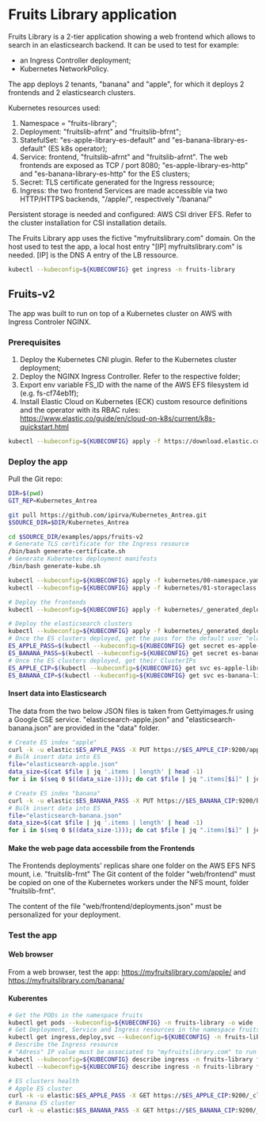 # Fruits Library application

Fruits Library is a 2-tier application showing a web frontend which allows to search in an elasticsearch backend.
It can be used to test for example:

- an Ingress Controller deployment;
- Kubernetes NetworkPolicy.

The app deploys 2 tenants, "banana" and "apple", for which it deploys 2 frontends and 2 elasticsearch clusters.

Kubernetes resources used:

1. Namespace = "fruits-library";
2. Deployment: "fruitslib-afrnt" and "fruitslib-bfrnt";
3. StatefulSet: "es-apple-library-es-default" and "es-banana-library-es-default" (ES k8s operator);
4. Service: frontend, "fruitslib-afrnt" and "fruitslib-afrnt". The web frontends are exposed as TCP / port 8080; "es-apple-library-es-http" and "es-banana-library-es-http" for the ES clusters;
5. Secret: TLS certificate generated for the Ingress ressource;
6. Ingress: the two frontend Services are made accessible via two HTTP/HTTPS backends, "/apple/", respectively "/banana/"

Persistent storage is needed and configured: AWS CSI driver EFS. Refer to the cluster installation for CSI installation details.

The Fruits Library app uses the fictive "myfruitslibrary.com" domain. On the host used to test the app, a local host entry "[IP] myfruitslibrary.com" is needed. [IP] is the DNS A entry of the LB ressource.

```bash
kubectl --kubeconfig=${KUBECONFIG} get ingress -n fruits-library
```

## Fruits-v2

The app was built to run on top of a Kubernetes cluster on AWS with Ingress Controler NGINX.

### Prerequisites

1. Deploy the Kubernetes CNI plugin. Refer to the Kubernetes cluster deployment;
2. Deploy the NGINX Ingress Controller. Refer to the respective folder;
3. Export env variable FS_ID with the name of the AWS EFS filesystem id (e.g. fs-cf74eb1f);
4. Install Elastic Cloud on Kubernetes (ECK) custom resource definitions and the operator with its RBAC rules: https://www.elastic.co/guide/en/cloud-on-k8s/current/k8s-quickstart.html

```bash
kubectl --kubeconfig=${KUBECONFIG} apply -f https://download.elastic.co/downloads/eck/1.0.1/all-in-one.yaml
```

### Deploy the app

Pull the Git repo:

```bash
DIR=$(pwd)
GIT_REP=Kubernetes_Antrea

git pull https://github.com/ipirva/Kubernetes_Antrea.git
$SOURCE_DIR=$DIR/Kubernetes_Antrea
```

```bash
cd $SOURCE_DIR/examples/apps/fruits-v2
# Generate TLS certificate for the Ingress resource
/bin/bash generate-certificate.sh
# Generate Kubernetes deployment manifests
/bin/bash generate-kube.sh

kubectl --kubeconfig=${KUBECONFIG} apply -f kubernetes/00-namespace.yaml
kubectl --kubeconfig=${KUBECONFIG} apply -f kubernetes/01-storageclass.yaml

# Deploy the frontends
kubectl --kubeconfig=${KUBECONFIG} apply -f kubernetes/_generated_deployment_fe/frontend.yaml

# Deploy the elasticsearch clusters
kubectl --kubeconfig=${KUBECONFIG} apply -f kubernetes/_generated_deployment_es/elasticsearch.yaml
# Once the ES clusters deployed, get the pass for the default user "elastic"
ES_APPLE_PASS=$(kubectl --kubeconfig=${KUBECONFIG} get secret es-apple-library-es-elastic-user -o=jsonpath='{.data.elastic}' -n fruits-library | base64 --decode)
ES_BANANA_PASS=$(kubectl --kubeconfig=${KUBECONFIG} get secret es-banana-library-es-elastic-user -o=jsonpath='{.data.elastic}' -n fruits-library | base64 --decode)
# Once the ES clusters deployed, get their ClusterIPs
ES_APPLE_CIP=$(kubectl --kubeconfig=${KUBECONFIG} get svc es-apple-library-es-http -n fruits-library -o=jsonpath='{.spec.clusterIP}')
ES_BANANA_CIP=$(kubectl --kubeconfig=${KUBECONFIG} get svc es-banana-library-es-http -n fruits-library -o=jsonpath='{.spec.clusterIP}')
```

#### Insert data into Elasticsearch

The data from the two below JSON files is taken from Gettyimages.fr using a Google CSE service.
"elasticsearch-apple.json" and "elasticsearch-banana.json" are provided in the "data" folder.

```bash
# Create ES index "apple"
curl -k -u elastic:$ES_APPLE_PASS -X PUT https://$ES_APPLE_CIP:9200/apple
# Bulk insert data into ES
file="elasticsearch-apple.json"
data_size=$(cat $file | jq '.items | length' | head -1)
for i in $(seq 0 $((data_size-1))); do cat $file | jq ".items[$i]" | jq -c '. | {"index": {"_index": "apple", "_type": "library", "_id": '$i'}}, .'; done | curl -k -u elastic:$ES_APPLE_PASS -H "Content-Type: application/json" -X POST https://$ES_APPLE_CIP:9200/apple/_bulk --data-binary @-

# Create ES index "banana"
curl -k -u elastic:$ES_BANANA_PASS -X PUT https://$ES_BANANA_CIP:9200/banana
# Bulk insert data into ES
file="elasticsearch-banana.json"
data_size=$(cat $file | jq '.items | length' | head -1)
for i in $(seq 0 $((data_size-1))); do cat $file | jq ".items[$i]" | jq -c '. | {"index": {"_index": "banana", "_type": "json", "_id": '$i'}}, .'; done | curl -k -u elastic:$ES_BANANA_PASS -H "Content-Type: application/json" -X POST https://$ES_BANANA_CIP:9200/banana/_bulk --data-binary @-
```

#### Make the web page data accessbile from the Frontends

The Frontends deployments' replicas share one folder on the AWS EFS NFS mount, i.e. "fruitslib-frnt"
The Git content of the folder "web/frontend" must be copied on one of the Kubernetes workers under the NFS mount, folder "fruitslib-frnt".

The content of the file "web/frontend/deployments.json" must be personalized for your deployment.

### Test the app

#### Web browser

From a web browser, test the app: https://myfruitslibrary.com/apple/ and https://myfruitslibrary.com/banana/

#### Kuberentes

```bash
# Get the PODs in the namespace fruits
kubectl get pods --kubeconfig=${KUBECONFIG} -n fruits-library -o wide
# Get Deployment, Service and Ingress resources in the namespace fruits
kubectl get ingress,deploy,svc --kubeconfig=${KUBECONFIG} -n fruits-library -o wide
# Describe the Ingress resource
# "Adress" IP value must be associated to "myfruitslibrary.com" to run the next tests
kubectl --kubeconfig=${KUBECONFIG} describe ingress -n fruits-library fruitslib-afrnt
kubectl --kubeconfig=${KUBECONFIG} describe ingress -n fruits-library fruitslib-bfrnt

# ES clusters health
# Apple ES cluster
curl -k -u elastic:$ES_APPLE_PASS -X GET https://$ES_APPLE_CIP:9200/_cluster/health
# Banana ES cluster
curl -k -u elastic:$ES_BANANA_PASS -X GET https://$ES_BANANA_CIP:9200/_cluster/health
````
